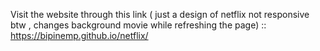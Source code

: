 Visit the website through this link ( just a design of netflix not responsive btw , changes background movie while refreshing the page) ::
https://bipinemp.github.io/netflix/
